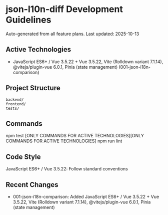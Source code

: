 # json-l10n-diff Development Guidelines

Auto-generated from all feature plans. Last updated: 2025-10-13

## Active Technologies

- JavaScript ES6+ / Vue 3.5.22 + Vue 3.5.22, Vite (Rolldown variant 7.1.14), @vitejs/plugin-vue 6.0.1, Pinia (state management) (001-json-i18n-comparison)

## Project Structure

```
backend/
frontend/
tests/
```

## Commands

npm test [ONLY COMMANDS FOR ACTIVE TECHNOLOGIES][ONLY COMMANDS FOR ACTIVE TECHNOLOGIES] npm run lint

## Code Style

JavaScript ES6+ / Vue 3.5.22: Follow standard conventions

## Recent Changes

- 001-json-i18n-comparison: Added JavaScript ES6+ / Vue 3.5.22 + Vue 3.5.22, Vite (Rolldown variant 7.1.14), @vitejs/plugin-vue 6.0.1, Pinia (state management)

<!-- MANUAL ADDITIONS START -->
<!-- MANUAL ADDITIONS END -->

